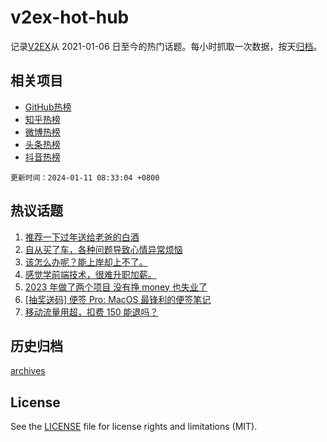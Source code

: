 # v2ex-hot-hub

 记录[V2EX](https://www.v2ex.com/)从 2021-01-06 日至今的热门话题。每小时抓取一次数据，按天[归档](archives)。
 
 ## 相关项目

- [GitHub热榜](https://github.com/snaildev/github-hot-hub)
- [知乎热榜](https://github.com/snaildev/zhihu-hot-hub)
- [微博热榜](https://github.com/snaildev/weibo-hot-hub)
- [头条热榜](https://github.com/snaildev/toutiao-hot-hub)
- [抖音热榜](https://github.com/snaildev/douyin-hot-hub)


 `更新时间：2024-01-11 08:33:04 +0800`

## 热议话题

1. [推荐一下过年送给老爸的白酒](https://www.v2ex.com/t/1007379)
1. [自从买了车，各种问题导致心情异常烦恼](https://www.v2ex.com/t/1007429)
1. [该怎么办呢？能上岸却上不了。](https://www.v2ex.com/t/1007481)
1. [感觉学前端技术，很难升职加薪。](https://www.v2ex.com/t/1007466)
1. [2023 年做了两个项目 没有挣 money 也失业了](https://www.v2ex.com/t/1007354)
1. [[抽奖送码] 便签 Pro: MacOS 最锋利的便签笔记](https://www.v2ex.com/t/1007492)
1. [移动流量用超，扣费 150 能退吗？](https://www.v2ex.com/t/1007372)

## 历史归档

[archives](archives)

## License

See the [LICENSE](LICENSE) file for license rights and limitations (MIT).
